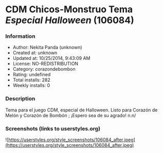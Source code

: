# CDM Chicos-Monstruo Tema *Especial Halloween* (106084)

### Information
- Author: Nekita Panda (unknown)
- Created at: unknown
- Updated at: 10/25/2014, 9:43:09 AM
- License: NO-REDISTRIBUTION
- Category: corazondebombon
- Rating: undefined
- Total installs: 282
- Weekly installs: 0


### Description
Tema para el juego CDM, especial de Halloween. Listo para Corazón de Melón y Corazón de Bombón ;
¡Espero sea de su agrado! n.n/


### Screenshots (links to userstyles.org)
![https://userstyles.org/style_screenshots/106084_after.jpeg](https://userstyles.org/style_screenshots/106084_after.jpeg)


